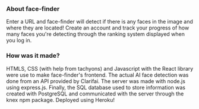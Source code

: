 ### About face-finder
Enter a URL and face-finder will detect if there is any faces in the image and where they are located! Create an account and track your progress of how many faces you're detecting through the ranking system displayed when you log in.

### How was it made?
HTMLS, CSS (with help from tachyons) and Javascript with the React library were use to make face-finder's frontend. The actual AI face detection was done from an API provided by Clarifai. The server was made with node.js using express.js. Finally, the SQL database used to store information was created with PostgreSQL and communicated with the server through the knex npm package. Deployed using Heroku!
